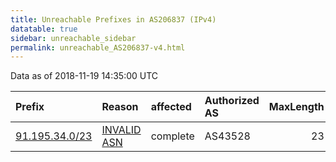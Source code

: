 ```yaml
---
title: Unreachable Prefixes in AS206837 (IPv4)
datatable: true
sidebar: unreachable_sidebar
permalink: unreachable_AS206837-v4.html
---
```


Data as of 2018-11-19 14:35:00 UTC


<div class="datatable-begin"></div>

| Prefix                                                 | Reason                                                                                                 | affected   | Authorized AS   |   MaxLength | Anchor                                         |   unreachable /24s |
|:-------------------------------------------------------|:-------------------------------------------------------------------------------------------------------|:-----------|:----------------|------------:|:-----------------------------------------------|-------------------:|
| [91.195.34.0/23](https://stat.ripe.net/91.195.34.0/23) | [INVALID ASN](https://rpki-validator.ripe.net/announcement-preview?asn=AS206837&prefix=91.195.34.0/23) | complete   | AS43528         |          23 | [RIPE](unreachable_RIPE_NCC_RPKI_Root-v4.html) |                  2 |

<div class="datatable-end"></div>